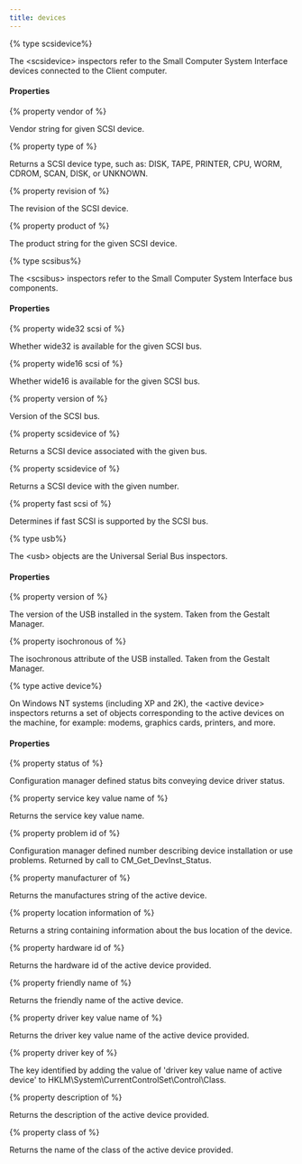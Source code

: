 ```yaml
---
title: devices
---
```


{% type scsidevice%}

The &lt;scsidevice&gt; inspectors refer to the Small Computer System Interface devices connected to the Client computer.

#### Properties

{% property vendor of <scsidevice> %}

Vendor string for given SCSI device.

{% property type of <scsidevice> %}

Returns a SCSI device type, such as: DISK, TAPE, PRINTER, CPU, WORM, CDROM, SCAN, DISK, or UNKNOWN.

{% property revision of <scsidevice> %}

The revision of the SCSI device.

{% property product of <scsidevice> %}

The product string for the given SCSI device.

{% type scsibus%}

The &lt;scsibus&gt; inspectors refer to the Small Computer System Interface bus components.

#### Properties

{% property wide32 scsi of <scsibus> %}

Whether wide32 is available for the given SCSI bus.

{% property wide16 scsi of <scsibus> %}

Whether wide16 is available for the given SCSI bus.

{% property version of <scsibus> %}

Version of the SCSI bus.

{% property scsidevice of <scsibus> %}

Returns a SCSI device associated with the given bus.

{% property scsidevice <integer> of <scsibus> %}

Returns a SCSI device with the given number.

{% property fast scsi of <scsibus> %}

Determines if fast SCSI is supported by the SCSI bus.

{% type usb%}

The &lt;usb&gt; objects are the Universal Serial Bus inspectors.

#### Properties

{% property version of <usb> %}

The version of the USB installed in the system. Taken from the Gestalt Manager.

{% property isochronous of <usb> %}

The isochronous attribute of the USB installed. Taken from the Gestalt Manager.

{% type active device%}

On Windows NT systems (including XP and 2K), the &lt;active device&gt; inspectors returns a set of objects corresponding to the active devices on the machine, for example: modems, graphics cards, printers, and more.

#### Properties

{% property status of <active device> %}

Configuration manager defined status bits conveying device driver status.

{% property service key value name of <active device> %}

Returns the service key value name.

{% property problem id of <active device> %}

Configuration manager defined number describing device installation or use problems. Returned by call to CM_Get_DevInst_Status.

{% property manufacturer of <active device> %}

Returns the manufactures string of the active device.

{% property location information of <active device> %}

Returns a string containing information about the bus location of the device.

{% property hardware id of <active device> %}

Returns the hardware id of the active device provided.

{% property friendly name of <active device> %}

Returns the friendly name of the active device.

{% property driver key value name of <active device> %}

Returns the driver key value name of the active device provided.

{% property driver key of <active device> %}

The key identified by adding the value of &#39;driver key value name of active device&#39; to HKLM\System\CurrentControlSet\Control\Class\.

{% property description of <active device> %}

Returns the description of the active device provided.

{% property class of <active device> %}

Returns the name of the class of the active device provided.

